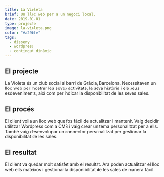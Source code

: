 ```yaml
---
title: La Violeta
brief: Un lloc web per a un negoci local.
date: 2019-01-01
type: projecte
image: la-violeta.png
color: "#a29bfe"
tags:
  - disseny
  - wordpress
  - contingut dinàmic
---
```


## El projecte

La Violeta és un club social al barri de Gràcia, Barcelona. Necessitaven un lloc web per mostrar les seves activitats, la seva història i els seus esdeveniments, així com per indicar la disponibilitat de les seves sales.

## El procés

El client volia un lloc web que fos fàcil de actualitzar i mantenir. Vaig decidir utilitzar Wordpress com a CMS i vaig crear un tema personalitzat per a ells. També vaig desenvolupar un connector personalitzat per gestionar la disponibilitat de les sales.

## El resultat

El client va quedar molt satisfet amb el resultat. Ara poden actualitzar el lloc web ells mateixos i gestionar la disponibilitat de les sales de manera fàcil.
